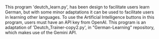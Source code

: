 This program 'deutch_learn.py', has been design to facilitate users learn German, but with some minor adaptations it can be used to facilitate users in learning other languages.
To use the Artificial Intelligence buttons in this program, users must have an API key from OpenAI.
This program is an adaptation of 'Deutch_Trainer-copy2.py', in "German-Learning" repository, which makes use of the Gemini API.

